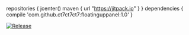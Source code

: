 
 repositories { 
 jcenter()
 maven { url "https://jitpack.io" }
 }
 dependencies {
 compile 'com.github.ct7ct7ct7:floatinguppanel:1.0'
 }

[![Release](https://jitpack.io/v/ct7ct7ct7/floatinguppanel.svg)](https://jitpack.io/#ct7ct7ct7/floatinguppanel)